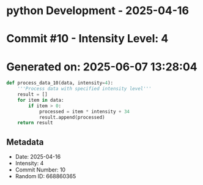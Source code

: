﻿# python Development - 2025-04-16
# Commit #10 - Intensity Level: 4
# Generated on: 2025-06-07 13:28:04
```python
def process_data_10(data, intensity=4):
    '''Process data with specified intensity level'''
    result = []
    for item in data:
        if item > 0:
            processed = item * intensity + 34
            result.append(processed)
    return result
```
## Metadata
- Date: 2025-04-16
- Intensity: 4
- Commit Number: 10
- Random ID: 668860365
